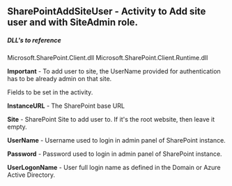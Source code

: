 ## SharePointAddSiteUser - Activity to Add site user and with SiteAdmin role.

##### DLL's to reference
Microsoft.SharePoint.Client.dll
Microsoft.SharePoint.Client.Runtime.dll

**Important** - To add user to site, the UserName provided for authentication has to be already admin on that site.

Fields to be set in the activity.

**InstanceURL** 	- The SharePoint base URL

**Site**			- SharePoint Site to add user to. If it's the root website, then leave it empty.

**UserName**		- Username used to login in admin panel of SharePoint instance.

**Password**		- Password used to login in admin panel of SharePoint instance.

**UserLogonName** 	- User full login name as defined in the Domain or Azure Active Directory.